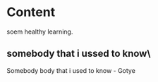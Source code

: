 # Content 

soem healthy learning.

## somebody that i ussed to know\

Somebody body that i used to know - Gotye
